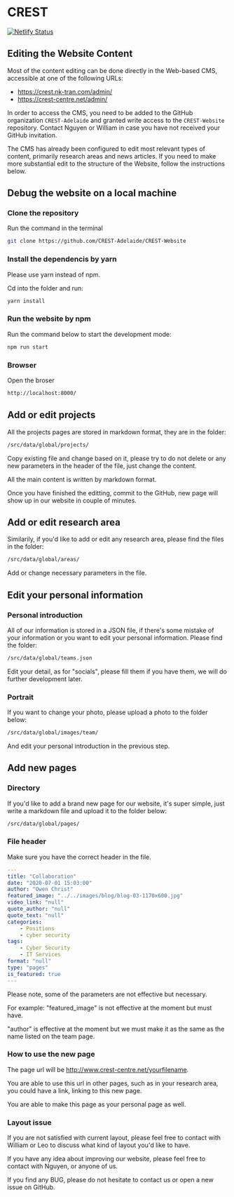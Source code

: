 # CREST

[![Netlify Status](https://api.netlify.com/api/v1/badges/efcf2069-6f69-4ea1-a805-22e7e2fd2d8a/deploy-status)](https://app.netlify.com/sites/elastic-nobel-53ea85/deploys)

## Editing the Website Content

Most of the content editing can be done directly in the Web-based CMS, accessible at one of the following URLs:
- https://crest.nk-tran.com/admin/
- https://crest-centre.net/admin/

In order to access the CMS, you need to be added to the GitHub organization ``CREST-Adelaide`` and granted write access to the ``CREST-Website`` repository. Contact Nguyen or William in case you have not received your GitHub invitation. 

The CMS has already been configured to edit most relevant types of content, primarily research areas and news articles. If you need to make more substantial edit to the structure of the Website, follow the instructions below.


## Debug the website on a local machine


### Clone the repository

Run the command in the terminal
``` sh
git clone https://github.com/CREST-Adelaide/CREST-Website

```

### Install the dependencis by yarn
Please use yarn instead of npm.

Cd into the folder and run:

``` sh
yarn install
```

### Run the website by npm
Run the command below to start the development mode:

``` sh
npm run start
```
### Browser

Open the broser

``` sh
http://localhost:8000/
```


## Add or edit projects
All the projects pages are stored in markdown format, they are in the folder:

``` sh
/src/data/global/projects/
```

Copy existing file and change based on it, please try to do not delete or any new parameters in the header of the file, just change the content.

All the main content is written by markdown format. 

Once you have finished the editting, commit to the GitHub, new page will show up in our website in couple of minutes.


## Add or edit research area

Similarily, if you'd like to add or edit any research area, please find the files in the folder:

``` sh
/src/data/global/areas/
```

Add or change necessary parameters in the file.

## Edit your personal information

### Personal introduction
All of our information is stored in a JSON file, if there's some mistake of your information or you want to edit your personal information. Please find the folder:

``` sh
/src/data/global/teams.json
```

Edit your detail, as for "socials", please fill them if you have them, we will do further development later.

### Portrait

If you want to change your photo, please upload a photo to the folder below:
``` sh
/src/data/global/images/team/
```

And edit your personal introduction in the previous step.


## Add new pages

### Directory
If you'd like to add a brand new page for our website, it's super simple, just write a markdown file and upload it to the folder below:
``` sh
/src/data/global/pages/
```


### File header
Make sure you have the correct header in the file.


``` yaml
---
title: "Collaboration"
date: "2020-07-01 15:03:00"
author: "Owen Christ"
featured_image: "../../images/blog/blog-03-1170x600.jpg"
video_link: "null"
quote_author: "null"
quote_text: "null"
categories: 
    - Positions
    - cyber security
tags: 
    - Cyber Security
    - IT Services
format: "null"
type: "pages"
is_featured: true
---
```

Please note, some of the parameters are not effective but necessary.

For example: "featured_image" is not effective at the moment but must have. 


"author" is effective at the moment but we must make it as the same as the name listed on the team page.


### How to use the new page
The page url will be http://www.crest-centre.net/yourfilename.

You are able to use this url in other pages, such as in your research area, you could have a link, linking to this new page.

You are able to make this page as your personal page as well.


### Layout issue

If you are not satisfied with current layout, please feel free to contact with William or Leo to discuss what kind of layout you'd like to have.

If you have any idea about improving our website, please feel free to contact with Nguyen, or anyone of us.

If you find any BUG, please do not hesitate to contact us or open a new issue on GitHub.
